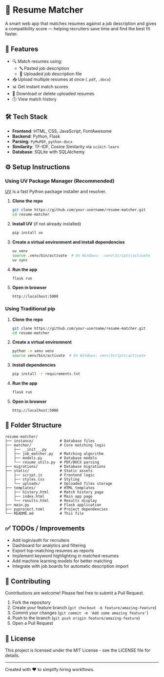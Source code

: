 # 💼 Resume Matcher

A smart web app that matches resumes against a job description and gives a compatibility score — helping recruiters save time and find the best fit faster.

## 🚀 Features

- 🔍 Match resumes using:
  - 🔤 Pasted job description
  - 📄 Uploaded job description file
- 📥 Upload multiple resumes at once (`.pdf`, `.docx`)
- 📊 Get instant match scores
- 📂 Download or delete uploaded resumes
- 🕓 View match history

## 🛠️ Tech Stack

- **Frontend**: HTML, CSS, JavaScript, FontAwesome
- **Backend**: Python, Flask
- **Parsing**: `PyMuPDF`, `python-docx`
- **Similarity**: TF-IDF, Cosine Similarity via `scikit-learn`
- **Database**: SQLite with SQLAlchemy

## ⚙️ Setup Instructions

### Using UV Package Manager (Recommended)
[UV](https://github.com/astral-sh/uv) is a fast Python package installer and resolver.

1. **Clone the repo**
   ```bash
   git clone https://github.com/your-username/resume-matcher.git
   cd resume-matcher
   ```

2. **Install UV** (if not already installed)
   ```bash
   pip install uv
   ```

3. **Create a virtual environment and install dependencies**
   ```bash
   uv venv
   source .venv/bin/activate  # On Windows: .venv\Scripts\activate
   uv sync
   ```

4. **Run the app**
   ```bash
   flask run
   ```

5. **Open in browser**
   ```
   http://localhost:5000
   ```

### Using Traditional pip

1. **Clone the repo**
   ```bash
   git clone https://github.com/your-username/resume-matcher.git
   cd resume-matcher
   ```

2. **Create a virtual environment**
   ```bash
   python -m venv venv
   source venv/bin/activate  # On Windows: venv\Scripts\activate
   ```

3. **Install dependencies**
   ```bash
   pip install -r requirements.txt
   ```

4. **Run the app**
   ```bash
   flask run
   ```

5. **Open in browser**
   ```
   http://localhost:5000
   ```

## 📂 Folder Structure

```
resume-matcher/
├── instance/            # Database files
├── matcher/             # Core matching logic
│   ├── __init__.py
│   ├── job_matcher.py   # Matching algorithm
│   ├── models.py        # Database models
│   └── resume_utils.py  # PDF/DOCX parsing
├── migrations/          # Database migrations
├── static/              # Static assets
│   ├── script.js        # Frontend logic
│   ├── styles.css       # Styling
│   └── uploads/         # Uploaded files storage
├── templates/           # HTML templates
│   ├── history.html     # Match history page
│   ├── index.html       # Main app page
│   └── results.html     # Results display
├── main.py              # Flask application
├── pyproject.toml       # Project dependencies
└── README.md            # This file
```

## ✅ TODOs / Improvements

- Add login/auth for recruiters
- Dashboard for analytics and filtering
- Export top-matching resumes as reports
- Implement keyword highlighting in matched resumes
- Add machine learning models for better matching
- Integrate with job boards for automatic description import

## 🤝 Contributing

Contributions are welcome! Please feel free to submit a Pull Request.

1. Fork the repository
2. Create your feature branch (`git checkout -b feature/amazing-feature`)
3. Commit your changes (`git commit -m 'Add some amazing feature'`)
4. Push to the branch (`git push origin feature/amazing-feature`)
5. Open a Pull Request

## 📝 License

This project is licensed under the MIT License - see the LICENSE file for details.

---

Created with ❤️ to simplify hiring workflows.
